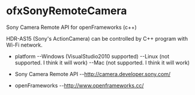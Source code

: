 ofxSonyRemoteCamera
===================

Sony Camera Remote API for openFrameworks (c++)

HDR-AS15 (Sony's ActionCamera) can be controlled by C++ program with Wi-Fi network.

- platform
--Windows (VisualStudio2010 supported) 
--Linux (not supported. I think it will work) 
--Mac (not supported. I think it will work) 

- Sony Camera Remote API
--http://camera.developer.sony.com/

- openFrameworks
--http://www.openframeworks.cc/
